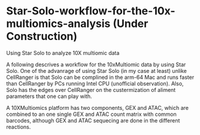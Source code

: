 # Star-Solo-workflow-for-the-10x-multiomics-analysis (Under Construction)
Using Star Solo to analyze 10X multiomic data

A following descrives a workflow for the 10xMultiomic data by using Star Solo.  One of the advanrage of using Star Solo (in my case at least) unlike CellRanger is that Solo can be complined in the arm-64 Mac and runs faster than CellRanger by PCs running Intel CPU (unofficial observation). Also, Solo has the edges over CellRanger on the custermization of aliment parameters that one can play with.  

A 10XMultiomics platform has two components, GEX and ATAC, which are combined to an one single GEX and ATAC count matrix with common barcodes, although GEX and ATAC sequecing are done in the different reactions.  
